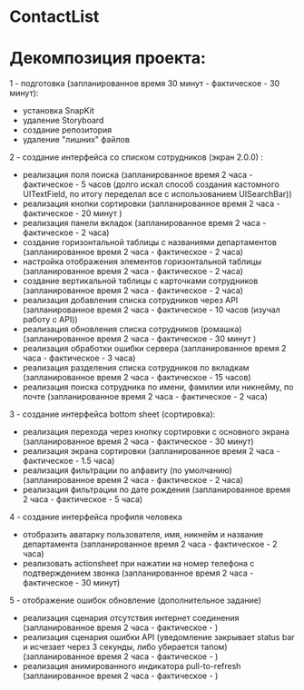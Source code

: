 # ContactList
# Декомпозиция проекта:

1 - подготовка (запланированное время 30 минут - фактическое - 30 минут):
- установка SnapKit
- удаление Storyboard
- создание репозитория
- удаление "лишних" файлов

2 - создание интерфейса со списком сотрудников (экран 2.0.0) :
- реализация поля поиска
(запланированное время 2 часа - фактическое - 5 часов (долго искал способ создания кастомного UITextField, по итогу переделал все с использованием UISearchBar))
- реализация кнопки сортировки
(запланированное время 2 часа - фактическое - 20 минут )
- реализация панели вкладок
(запланированное время 2 часа - фактическое - 2 часа)
- создание горизонтальной таблицы с названиями департаментов
(запланированное время 2 часа - фактическое - 2 часа)
- настройка отображения элементов горизонтальной таблицы 
(запланированное время 2 часа - фактическое - 2 часа)
- создание вертикальной таблицы с карточками сотрудников 
(запланированное время 2 часа - фактическое - 2 часа)
- реализация добавления списка сотрудников через API
(запланированное время 2 часа - фактическое - 10 часов (изучал работу с API))
- реализация обновления списка сотрудников (ромашка)
(запланированное время 2 часа - фактическое - 30 минут )
- реализация обработки ошибки сервера
(запланированное время 2 часа - фактическое - 3 часа)
- реализация разделения списка сотрудников по вкладкам
(запланированное время 2 часа - фактическое - 15 часов)
- реализация поиска сотрудника по имени, фамилии или никнейму, по почте 
(запланированное время 2 часа - фактическое - 2 часа)

3 - создание интерфейса bottom sheet (сортировка): 
- реализация перехода через кнопку сортировки с основного экрана
(запланированное время 2 часа - фактическое - 30 минут)
- реализация экрана сортировки
(запланированное время 2 часа - фактическое - 1.5 часа)
- реализация фильтрации по алфавиту (по умолчанию)
(запланированное время 2 часа - фактическое - 2 часа)
- реализация фильтрации по дате рождения
(запланированное время 2 часа - фактическое - 5 часа)

4 - создание интерфейса профиля человека
- отобразить аватарку пользователя, имя, никнейм и название департамента
(запланированное время 2 часа - фактическое - 2 часа)
- реализовать actionsheet при нажатии на номер телефона с подтверждением звонка
(запланированное время 2 часа - фактическое - 30 минут)

5 - отображение ошибок обновление (дополнительное задание)
- реализация сценария отсутствия интернет соединения
(запланированное время 2 часа - фактическое - )
- реализация сценария ошибки API (уведомление закрывает status bar и исчезает через 3 секунды, либо убирается тапом)
(запланированное время 2 часа - фактическое - )
- реализация анимированного индикатора pull-to-refresh
(запланированное время 2 часа - фактическое - )


